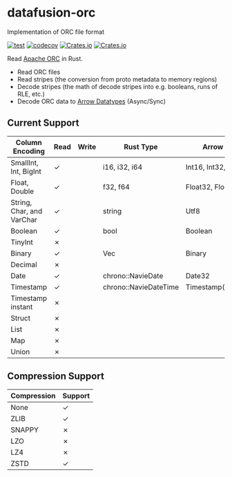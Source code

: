 # datafusion-orc
Implementation of ORC file format

[![test](https://github.com/datafusion-contrib/datafusion-orc/actions/workflows/ci.yml/badge.svg)](https://github.com/datafusion-contrib/datafusion-orc/actions/workflows/ci.yml)
[![codecov](https://codecov.io/gh/WenyXu/orc-rs/branch/main/graph/badge.svg?token=2CSHZX02XM)](https://codecov.io/gh/WenyXu/orc-rs)
[![Crates.io](https://img.shields.io/crates/v/orc-rust)](https://crates.io/crates/orc-rust)
[![Crates.io](https://img.shields.io/crates/d/orc-rust)](https://crates.io/crates/orc-rust)

Read [Apache ORC](https://orc.apache.org/) in Rust.

* Read ORC files
* Read stripes (the conversion from proto metadata to memory regions)
* Decode stripes (the math of decode stripes into e.g. booleans, runs of RLE, etc.)
* Decode ORC data to [Arrow Datatypes](https://docs.rs/arrow/latest/arrow/datatypes/enum.DataType.html) (Async/Sync)


## Current Support

| Column Encoding           | Read | Write | Rust Type             | Arrow  DataType         |
| ------------------------- | ---- | ----- | --------------------- | ----------------------- |
| SmallInt, Int, BigInt     | ✓    |       | i16, i32, i64         | Int16, Int32, Int64     |
| Float, Double             | ✓    |       | f32, f64              | Float32, Float64        |
| String, Char, and VarChar | ✓    |       | string                | Utf8                    |
| Boolean                   | ✓    |       | bool                  | Boolean                 |
| TinyInt                   | ✗    |       |                       |                         |
| Binary                    | ✓    |       | Vec<u8>               | Binary                  |
| Decimal                   | ✗    |       |                       |                         |
| Date                      | ✓    |       | chrono::NavieDate     | Date32                  |
| Timestamp                 | ✓    |       | chrono::NavieDateTime | Timestamp(Nanosecond,_) |
| Timestamp instant         | ✗    |       |                       |                         |
| Struct                    | ✗    |       |                       |                         |
| List                      | ✗    |       |                       |                         |
| Map                       | ✗    |       |                       |                         |
| Union                     | ✗    |       |                       |                         |


## Compression Support

| Compression | Support |
| ----------- | ------- |
| None        | ✓       |
| ZLIB        | ✓       |
| SNAPPY      | ✗       |
| LZO         | ✗       |
| LZ4         | ✗       |
| ZSTD        | ✓       |




